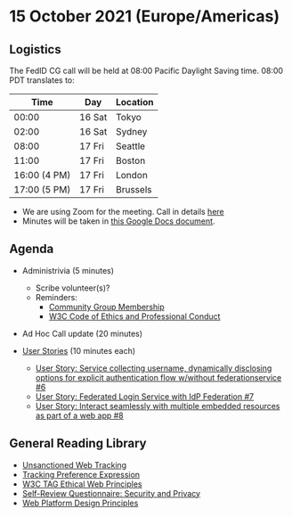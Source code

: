 # 15 October 2021 (Europe/Americas)

## Logistics

The FedID CG call will be held at 08:00 Pacific Daylight Saving time. 08:00 PDT translates to:

| Time         | Day    | Location      |
| ------------ | ------ | ------------- |
| 00:00        | 16 Sat | Tokyo         |
| 02:00        | 16 Sat | Sydney        |
| 08:00        | 17 Fri | Seattle       |
| 11:00        | 17 Fri | Boston        |
| 16:00 (4 PM) | 17 Fri | London        |
| 17:00 (5 PM) | 17 Fri | Brussels      |

* We are using Zoom for the meeting. Call in details [here](https://www.w3.org/events/meetings/fe00b52d-3edf-4ad0-8b0f-3aa711bcab0e/20211015T080000) 
* Minutes will be taken in [this Google Docs document](https://docs.google.com/document/d/1O7Rn8Aj4rsYWohdEP61lnGdgkai0xTZFQgm7XEA0RBM/edit#).


## Agenda

* Administrivia (5 minutes)
  * Scribe volunteer(s)?
  * Reminders: 
     * [Community Group Membership](https://www.w3.org/community/fed-id/)
     * [W3C Code of Ethics and Professional Conduct](https://www.w3.org/Consortium/cepc/)

* Ad Hoc Call update (20 minutes)

* [User Stories](https://github.com/fedidcg/use-case-library) (10 minutes each)
  * [User Story: Service collecting username, dynamically disclosing options for explicit authentication flow w/without federationservice \#6](https://github.com/fedidcg/use-case-library/issues/6)
  * [User Story: Federated Login Service with IdP Federation \#7</u>](https://github.com/fedidcg/use-case-library/issues/7)
  * [User Story: Interact seamlessly with multiple embedded resources as part of a web app \#8 ](https://github.com/fedidcg/use-case-library/issues/8)



## General Reading Library
* [Unsanctioned Web Tracking](https://www.w3.org/2001/tag/doc/unsanctioned-tracking/)
* [Tracking Preference Expression](https://www.w3.org/TR/tracking-dnt/)
* [W3C TAG Ethical Web Principles](https://www.w3.org/2001/tag/doc/ethical-web-principles/)
* [Self-Review Questionnaire: Security and Privacy](https://www.w3.org/TR/security-privacy-questionnaire/)
* [Web Platform Design Principles](https://w3ctag.github.io/design-principles/)
